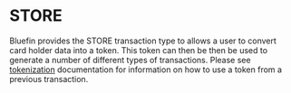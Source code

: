 # STORE

Bluefin provides the STORE transaction type to allows a user to convert card holder data into a token. This token can then be then be used to generate a number of different types of transactions. Please see [tokenization](TOKENIZATION) documentation for information on how to use a token from a previous transaction.
